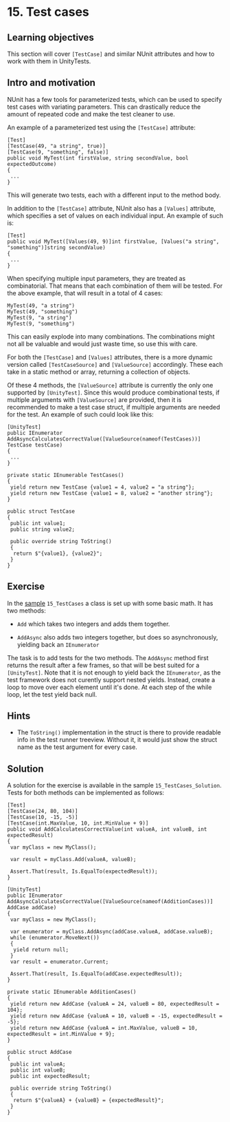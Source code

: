 # 15\. Test cases

## Learning objectives

This section will cover `[TestCase]` and similar NUnit attributes and how to work with them in UnityTests.

## Intro and motivation

NUnit has a few tools for parameterized tests, which can be used to specify test cases with variating parameters. This can drastically reduce the amount of repeated code and make the test cleaner to use.  
  
An example of a parameterized test using the `[TestCase]` attribute:  

```
[Test]
[TestCase(49, "a string", true)]
[TestCase(9, "something", false)]
public void MyTest(int firstValue, string secondValue, bool expectedOutcome)
{
 ...
}  
```

This will generate two tests, each with a different input to the method body.  
  
In addition to the `[TestCase]` attribute, NUnit also has a `[Values]` attribute, which specifies a set of values on each individual input. An example of such is:  

```
[Test]
public void MyTest([Values(49, 9)]int firstValue, [Values("a string", "something")]string secondValue)
{
 ...
}  
```

When specifying multiple input parameters, they are treated as combinatorial. That means that each combination of them will be tested. For the above example, that will result in a total of 4 cases:  

```
MyTest(49, "a string")
MyTest(49, "something")
MyTest(9, "a string")
MyTest(9, "something") 
```

This can easily explode into many combinations. The combinations might not all be valuable and would just waste time, so use this with care.  
  
For both the `[TestCase]` and `[Values]` attributes, there is a more dynamic version called `[TestCaseSource]` and `[ValueSource]` accordingly. These each take in a static method or array, returning a collection of objects.  
  
Of these 4 methods, the `[ValueSource]` attribute is currently the only one supported by `[UnityTest]`. Since this would produce combinational tests, if multiple arguments with `[ValueSource]` are provided, then it is recommended to make a test case struct, if multiple arguments are needed for the test. An example of such could look like this:  

```
[UnityTest]
public IEnumerator AddAsyncCalculatesCorrectValue([ValueSource(nameof(TestCases))] TestCase testCase)
{
 ...
}

private static IEnumerable TestCases()
{
 yield return new TestCase {value1 = 4, value2 = "a string"};
 yield return new TestCase {value1 = 8, value2 = "another string"};
}

public struct TestCase
{
 public int value1;
 public string value2;

 public override string ToString()
 {
  return $"{value1}, {value2}";
 }
}
```

## Exercise

In the [sample](./welcome.md#import-samples) `15_TestCases` a class is set up with some basic math. It has two methods:  

*   `Add` which takes two integers and adds them together.
  
*   `AddAsync` also adds two integers together, but does so asynchronously, yielding back an `IEnumerator`

The task is to add tests for the two methods. The `AddAsync` method first returns the result after a few frames, so that will be best suited for a `[UnityTest]`. Note that it is not enough to yield back the `IEnumerator`, as the test framework does not curently support nested yields. Instead, create a loop to move over each element until it's done. At each step of the while loop, let the test yield back null.  

## Hints

*   The `ToString()` implementation in the struct is there to provide readable info in the test runner treeview. Without it, it would just show the struct name as the test argument for every case.

## Solution

A solution for the exercise is available in the sample `15_TestCases_Solution`. Tests for both methods can be implemented as follows:  

```
[Test]
[TestCase(24, 80, 104)]
[TestCase(10, -15, -5)]
[TestCase(int.MaxValue, 10, int.MinValue + 9)]
public void AddCalculatesCorrectValue(int valueA, int valueB, int expectedResult)
{
 var myClass = new MyClass();

 var result = myClass.Add(valueA, valueB);
 
 Assert.That(result, Is.EqualTo(expectedResult));
}

[UnityTest]
public IEnumerator AddAsyncCalculatesCorrectValue([ValueSource(nameof(AdditionCases))] AddCase addCase)
{
 var myClass = new MyClass();

 var enumerator = myClass.AddAsync(addCase.valueA, addCase.valueB);
 while (enumerator.MoveNext())
 {
  yield return null;
 }
 var result = enumerator.Current;
 
 Assert.That(result, Is.EqualTo(addCase.expectedResult));
}

private static IEnumerable AdditionCases()
{
 yield return new AddCase {valueA = 24, valueB = 80, expectedResult = 104};
 yield return new AddCase {valueA = 10, valueB = -15, expectedResult = -5};
 yield return new AddCase {valueA = int.MaxValue, valueB = 10, expectedResult = int.MinValue + 9};
}

public struct AddCase
{
 public int valueA;
 public int valueB;
 public int expectedResult;

 public override string ToString()
 {
  return $"{valueA} + {valueB} = {expectedResult}";
 }
}
```
